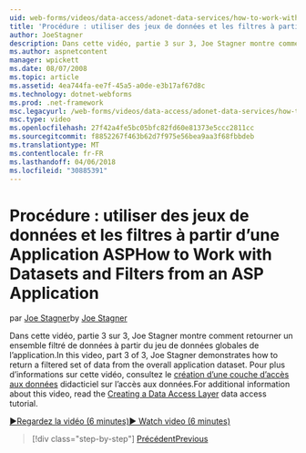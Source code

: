 ```yaml
---
uid: web-forms/videos/data-access/adonet-data-services/how-to-work-with-datasets-and-filters-from-an-asp-application
title: 'Procédure : utiliser des jeux de données et les filtres à partir d’une Application ASP | Documents Microsoft'
author: JoeStagner
description: Dans cette vidéo, partie 3 sur 3, Joe Stagner montre comment retourner un ensemble filtré de données à partir du jeu de données globales de l’application. Pour le carnet d’adresses des informations supplémentaires...
ms.author: aspnetcontent
manager: wpickett
ms.date: 08/07/2008
ms.topic: article
ms.assetid: 4ea744fa-ee7f-45a5-a0de-e3b17af67d8c
ms.technology: dotnet-webforms
ms.prod: .net-framework
msc.legacyurl: /web-forms/videos/data-access/adonet-data-services/how-to-work-with-datasets-and-filters-from-an-asp-application
msc.type: video
ms.openlocfilehash: 27f42a4fe5bc05bfc82fd60e81373e5ccc2811cc
ms.sourcegitcommit: f8852267f463b62d7f975e56bea9aa3f68fbbdeb
ms.translationtype: MT
ms.contentlocale: fr-FR
ms.lasthandoff: 04/06/2018
ms.locfileid: "30885391"
---
```

<a name="how-to-work-with-datasets-and-filters-from-an-asp-application"></a><span data-ttu-id="01e47-104">Procédure : utiliser des jeux de données et les filtres à partir d’une Application ASP</span><span class="sxs-lookup"><span data-stu-id="01e47-104">How to Work with Datasets and Filters from an ASP Application</span></span>
====================
<span data-ttu-id="01e47-105">par [Joe Stagner](https://github.com/JoeStagner)</span><span class="sxs-lookup"><span data-stu-id="01e47-105">by [Joe Stagner](https://github.com/JoeStagner)</span></span>

<span data-ttu-id="01e47-106">Dans cette vidéo, partie 3 sur 3, Joe Stagner montre comment retourner un ensemble filtré de données à partir du jeu de données globales de l’application.</span><span class="sxs-lookup"><span data-stu-id="01e47-106">In this video, part 3 of 3, Joe Stagner demonstrates how to return a filtered set of data from the overall application dataset.</span></span> <span data-ttu-id="01e47-107">Pour plus d’informations sur cette vidéo, consultez le [création d’une couche d’accès aux données](../../../overview/data-access/introduction/creating-a-data-access-layer-vb.md) didacticiel sur l’accès aux données.</span><span class="sxs-lookup"><span data-stu-id="01e47-107">For additional information about this video, read the [Creating a Data Access Layer](../../../overview/data-access/introduction/creating-a-data-access-layer-vb.md) data access tutorial.</span></span>

[<span data-ttu-id="01e47-108">&#9654;Regardez la vidéo (6 minutes)</span><span class="sxs-lookup"><span data-stu-id="01e47-108">&#9654; Watch video (6 minutes)</span></span>](https://channel9.msdn.com/Blogs/ASP-NET-Site-Videos/how-to-work-with-datasets-and-filters-from-an-asp-application)

> [!div class="step-by-step"]
> [<span data-ttu-id="01e47-109">Précédent</span><span class="sxs-lookup"><span data-stu-id="01e47-109">Previous</span></span>](how-to-manually-bind-a-dataset-to-a-datagrid.md)
